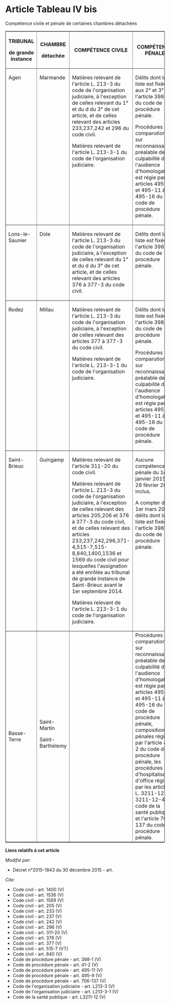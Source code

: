 # Article Tableau IV bis

Compétence civile et pénale de certaines chambres détachées 

<table border="1">
  <tbody>
    <tr>
      <th>

TRIBUNAL 

de grande instance 

</th>
      <th>

CHAMBRE 

détachée 

</th>
      <th>

COMPÉTENCE CIVILE 

</th>
      <th>

COMPÉTENCE PÉNALE 

</th>
    </tr>
    <tr>
      <td valign="top" align="left">

Agen 

</td>
      <td valign="top" align="left">

Marmande 

</td>
      <td valign="top" align="left">

Matières relevant de l'article L. 213-3 du code de l'organisation judiciaire, à l'exception de celles relevant du 1° et du d
du 3° de cet article, et de celles relevant des articles 233,237,242 et 296 du code civil. 

Matières relevant de l'article L. 213-3-1 du code de l'organisation judiciaire. 

</td>
      <td align="left" valign="top">

Délits dont la liste est fixée aux 2° et 3° de l'article 398-1 du code de procédure pénale. 

Procédures de comparution sur reconnaissance préalable de culpabilité dont l'audience d'homologation est régie par les
articles 495-9 et 495-11 à 495-16 du code de procédure pénale. 

</td>
    </tr>
    <tr>
      <td align="left" valign="top">

Lons-le-Saunier 

</td>
      <td align="left" valign="top">

Dole 

</td>
      <td align="left" valign="top">

Matières relevant de l'article L. 213-3 du code de l'organisation judiciaire, à l'exception de celles relevant du 1° et du d
du 3° de cet article, et de celles relevant des articles 376 à 377-3 du code civil. 

</td>
      <td align="left" valign="top">

Délits dont la liste est fixée à l'article 398-1 du code de procédure pénale. 

</td>
    </tr>
    <tr>
      <td align="left" valign="top">

Rodez 

</td>
      <td align="left" valign="top">

Millau 

</td>
      <td valign="top" align="left">

Matières relevant de l'article L. 213-3 du code de l'organisation judiciaire, à l'exception de celles relevant des articles
377 à 377-3 du code civil. 

Matières relevant de l'article L. 213-3-1 du code de l'organisation judiciaire. 

</td>
      <td valign="top" align="left">

Délits dont la liste est fixée à l'article 398-1 du code de procédure pénale. 

Procédures de comparution sur reconnaissance préalable de culpabilité dont l'audience d'homologation est régie par les
articles 495-9 et 495-11 à 495-16 du code de procédure pénale. 

</td>
    </tr>
    <tr>
      <td valign="top" align="left">

Saint-Brieuc 

</td>
      <td valign="top" align="left">

Guingamp 

</td>
      <td valign="top" align="left">

Matières relevant de l'article 311-20 du code civil. 

Matières relevant de l'article L. 213-3 du code de l'organisation judiciaire, à l'exception de celles relevant des articles
205,206 et 376 à 377-3 du code civil, et de celles relevant des articles 233,237,242,296,371-4,515-7,515-8,840,1400,1536 et
1569 du code civil pour lesquelles l'assignation a été enrôlée au tribunal de grande instance de Saint-Brieuc avant le 1er
septembre 2014. 

Matières relevant de l'article L. 213-3-1 du code de l'organisation judiciaire. 

</td>
      <td valign="top" align="left">

Aucune compétence pénale du 1er janvier 2015 au 28 février 2015 inclus. 

A compter du 1er mars 2015, délits dont la liste est fixée à l'article 398-1 du code de procédure pénale. 

</td>
    </tr>
    <tr>
      <td>Basse-Terre </td>
      <td>Saint-Martin 

Saint-Barthélemy </td>
      <td>
      </td><td>Procédures de comparution sur reconnaissance préalable de culpabilité dont l'audience d'homologation est régie
par les articles 495-9 et 495-11 à 495-16 du code de procédure pénale, compositions pénales régies par l'article 41-2 du code
de procédure pénale, les procédures d'hospitalisation d'office régies par les articles L. 3211-12 à L. 3211-12-4 du code de
la santé publique et l'article 706-137 du code de procédure pénale.</td>
    </tr>
  </tbody>
</table>

**Liens relatifs à cet article**

_Modifié par_:

  - Décret n°2015-1843 du 30 décembre 2015 - art.

_Cite_:

  - Code civil - art. 1400 (V)
  - Code civil - art. 1536 (V)
  - Code civil - art. 1569 (V)
  - Code civil - art. 205 (V)
  - Code civil - art. 233 (V)
  - Code civil - art. 237 (V)
  - Code civil - art. 242 (V)
  - Code civil - art. 296 (V)
  - Code civil - art. 311-20 (V)
  - Code civil - art. 376 (V)
  - Code civil - art. 377 (V)
  - Code civil - art. 515-7 (VT)
  - Code civil - art. 840 (V)
  - Code de procédure pénale - art. 398-1 (V)
  - Code de procédure pénale - art. 41-2 (V)
  - Code de procédure pénale - art. 495-11 (V)
  - Code de procédure pénale - art. 495-9 (V)
  - Code de procédure pénale - art. 706-137 (V)
  - Code de l'organisation judiciaire - art. L213-3 (V)
  - Code de l'organisation judiciaire - art. L213-3-1 (V)
  - Code de la santé publique - art. L3211-12 (V)
